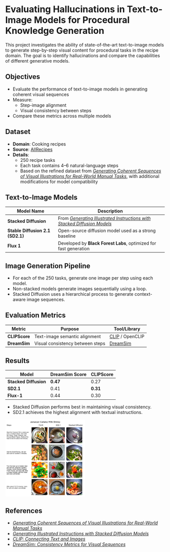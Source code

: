 # Evaluating Hallucinations in Text-to-Image Models for Procedural Knowledge Generation

This project investigates the ability of state-of-the-art text-to-image models to generate step-by-step visual content for procedural tasks in the recipe domain. The goal is to identify hallucinations and compare the capabilities of different generative models.

## Objectives

- Evaluate the performance of text-to-image models in generating coherent visual sequences
- Measure:
  - Step-image alignment
  - Visual consistency between steps
- Compare these metrics across multiple models



## Dataset

- **Domain**: Cooking recipes  
- **Source**: [AllRecipes](https://www.allrecipes.com/)  
- **Details**:
  - 250 recipe tasks
  - Each task contains 4–6 natural-language steps
  - Based on the refined dataset from [_Generating Coherent Sequences of Visual Illustrations for Real-World Manual Tasks_](https://openreview.net/forum?id=H1lFqT4YwS), with additional modifications for model compatibility



## Text-to-Image Models

| Model Name             | Description |
|------------------------|-------------|
| **Stacked Diffusion**  | From [*Generating Illustrated Instructions with Stacked Diffusion Models*](https://arxiv.org/abs/2306.16431) |
| **Stable Diffusion 2.1 (SD2.1)** | Open-source diffusion model used as a strong baseline |
| **Flux 1**             | Developed by **Black Forest Labs**, optimized for fast generation |



## Image Generation Pipeline

- For each of the 250 tasks, generate one image per step using each model.
- Non-stacked models generate images sequentially using a loop.
- Stacked Diffusion uses a hierarchical process to generate context-aware image sequences.



## Evaluation Metrics

| Metric       | Purpose                          | Tool/Library |
|--------------|----------------------------------|--------------|
| **CLIPScore** | Text-image semantic alignment     | [CLIP](https://openai.com/research/clip) / OpenCLIP |
| **DreamSim**  | Visual consistency between steps | [DreamSim](https://dreamsim.mit.edu/) |


## Results

| Model             | DreamSim Score | CLIPScore |
|------------------|----------------|-----------|
| **Stacked Diffusion** | **0.47**          | 0.27      |
| **SD2.1**             | 0.41           | **0.31**      |
| **Flux-1**            | 0.44           | 0.30      |

- Stacked Diffusion performs best in maintaining visual consistency.
- SD2.1 achieves the highest alignment with textual instructions.
<img src="assets/sample_result.png" alt="Example output" width="50%">


## References

- [_Generating Coherent Sequences of Visual Illustrations for Real-World Manual Tasks_](https://openreview.net/forum?id=H1lFqT4YwS)  
- [_Generating Illustrated Instructions with Stacked Diffusion Models_](https://arxiv.org/abs/2306.16431)  
- [_CLIP: Connecting Text and Images_](https://openai.com/research/clip)  
- [_DreamSim: Consistency Metrics for Visual Sequences_](https://dreamsim.mit.edu/)  
